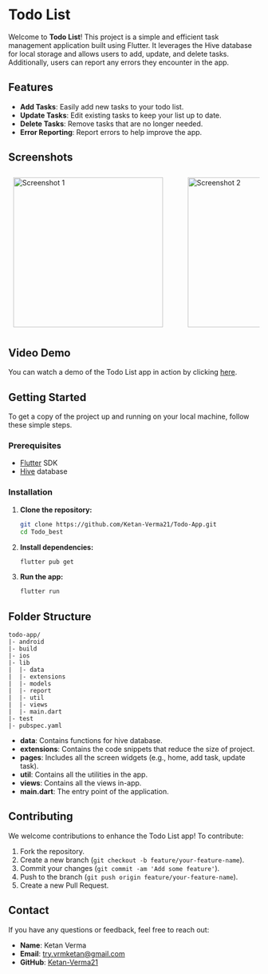 # Todo List

Welcome to **Todo List**! This project is a simple and efficient task management application built using Flutter. It leverages the Hive database for local storage and allows users to add, update, and delete tasks. Additionally, users can report any errors they encounter in the app.

## Features

- **Add Tasks**: Easily add new tasks to your todo list.
- **Update Tasks**: Edit existing tasks to keep your list up to date.
- **Delete Tasks**: Remove tasks that are no longer needed.
- **Error Reporting**: Report errors to help improve the app.

## Screenshots

<div style="display: flex; overflow-x: auto; padding: 10px; gap: 50px;">
  <img src="https://github.com/Ketan-Verma21/Todo-App/assets/106913278/3350b314-eebf-4c69-8e2e-eaa1ca5f14b3" alt="Screenshot 1" width="300" />
  <img src="https://github.com/Ketan-Verma21/Todo-App/assets/106913278/4f0aa70e-998e-4861-a696-359d4091fad5" alt="Screenshot 2" width="300" />
  <img src="https://github.com/Ketan-Verma21/Todo-App/assets/106913278/d36e6980-eadb-40b5-a911-2263a62a8b4d" alt="Screenshot 3" width="300"/>
  <img src="https://github.com/Ketan-Verma21/Todo-App/assets/106913278/6ced5583-599a-43d9-947f-42f5c0fef23e" alt="Screenshot 4" width="300" />
  <img src="https://github.com/Ketan-Verma21/Todo-App/assets/106913278/3906f778-8b2b-463a-bfe9-3d8196af1daf" alt="Screenshot 5" width="300" />
  <img src="https://github.com/Ketan-Verma21/Todo-App/assets/106913278/9e5f6a6d-bf6f-4884-a9a1-452f7f005cd5" alt="Screenshot 6" width="300" />
  <img src="https://github.com/Ketan-Verma21/Todo-App/assets/106913278/4493d4ac-b2b5-468d-80af-6b9f38734e74" alt="Screenshot 7" width="300" />
</div>



## Video Demo

You can watch a demo of the Todo List app in action by clicking [here](https://github.com/Ketan-Verma21/Todo-App/assets/106913278/899b86ca-74c1-4368-90f2-0578ed1c0a4f).




## Getting Started

To get a copy of the project up and running on your local machine, follow these simple steps.

### Prerequisites

- [Flutter](https://flutter.dev/docs/get-started/install) SDK
- [Hive](https://pub.dev/packages/hive) database

### Installation

1. **Clone the repository:**
   ```bash
   git clone https://github.com/Ketan-Verma21/Todo-App.git
   cd Todo_best
   ```

2. **Install dependencies:**
   ```bash
   flutter pub get
   ```

3. **Run the app:**
   ```bash
   flutter run
   ```

## Folder Structure

```
todo-app/
|- android
|- build
|- ios
|- lib
|  |- data
|  |- extensions
|  |- models
|  |- report
|  |- util
|  |- views
|  |- main.dart
|- test
|- pubspec.yaml
```

- **data**: Contains functions for hive database.
- **extensions**: Contains the code snippets that reduce the size of project.
- **pages**: Includes all the screen widgets (e.g., home, add task, update task).
- **util**: Contains all the utilities in the app.
- **views**: Contains all the views in-app.
- **main.dart**: The entry point of the application.

## Contributing

We welcome contributions to enhance the Todo List app! To contribute:

1. Fork the repository.
2. Create a new branch (`git checkout -b feature/your-feature-name`).
3. Commit your changes (`git commit -am 'Add some feature'`).
4. Push to the branch (`git push origin feature/your-feature-name`).
5. Create a new Pull Request.

## Contact

If you have any questions or feedback, feel free to reach out:

- **Name**: Ketan Verma
- **Email**: try.vrmketan@gmail.com
- **GitHub**: [Ketan-Verma21](https://github.com/Ketan-Verma21)
